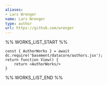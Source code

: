 ```yaml
---
aliases:
- Lars Wrenger
name: Lars Wrenger
type: author
url: https://github.com/wrenger
---
```



%% WORKS_LIST_START %%

```datacorejsx
const { AuthorWorks } = await dc.require('basement/datacore/authors.jsx');
return function View() {
    return <AuthorWorks/>
}
```
%% WORKS_LIST_END %%